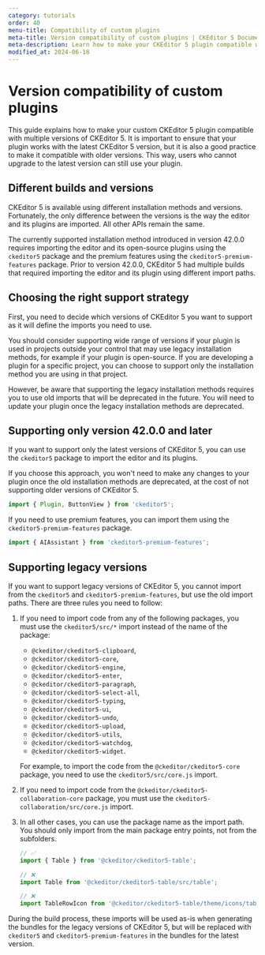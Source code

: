 ```yaml
---
category: tutorials
order: 40
menu-title: Compatibility of custom plugins
meta-title: Version compatibility of custom plugins | CKEditor 5 Documentation
meta-description: Learn how to make your CKEditor 5 plugin compatible with multiple versions of CKEditor 5.
modified_at: 2024-06-18
---
```


# Version compatibility of custom plugins

This guide explains how to make your custom CKEditor 5 plugin compatible with multiple versions of CKEditor&nbsp;5. It is important to ensure that your plugin works with the latest CKEditor 5 version, but it is also a good practice to make it compatible with older versions. This way, users who cannot upgrade to the latest version can still use your plugin.

## Different builds and versions

CKEditor&nbsp;5 is available using different installation methods and versions. Fortunately, the only difference between the versions is the way the editor and its plugins are imported. All other APIs remain the same.

The currently supported installation method introduced in version 42.0.0 requires importing the editor and its open-source plugins using the `ckeditor5` package and the premium features using the `ckeditor5-premium-features` package. Prior to version 42.0.0, CKEditor&nbsp;5 had multiple builds that required importing the editor and its plugin using different import paths.

## Choosing the right support strategy

First, you need to decide which versions of CKEditor&nbsp;5 you want to support as it will define the imports you need to use.

You should consider supporting wide range of versions if your plugin is used in projects outside your control that may use legacy installation methods, for example if your plugin is open-source. If you are developing a plugin for a specific project, you can choose to support only the installation method you are using in that project.

However, be aware that supporting the legacy installation methods requires you to use old imports that will be deprecated in the future. You will need to update your plugin once the legacy installation methods are deprecated.

## Supporting only version 42.0.0 and later

If you want to support only the latest versions of CKEditor&nbsp;5, you can use the `ckeditor5` package to import the editor and its plugins.

If you choose this approach, you won't need to make any changes to your plugin once the old installation methods are deprecated, at the cost of not supporting older versions of CKEditor&nbsp;5.

```js
import { Plugin, ButtonView } from 'ckeditor5';
```

If you need to use premium features, you can import them using the `ckeditor5-premium-features` package.

```js
import { AIAssistant } from 'ckeditor5-premium-features';
```

## Supporting legacy versions

If you want to support legacy versions of CKEditor&nbsp;5, you cannot import from the `ckeditor5` and `ckeditor5-premium-features`, but use the old import paths. There are three rules you need to follow:

1. If you need to import code from any of the following packages, you must use the `ckeditor5/src/*` import instead of the name of the package:
	 * `@ckeditor/ckeditor5-clipboard`,
	 * `@ckeditor/ckeditor5-core`,
	 * `@ckeditor/ckeditor5-engine`,
	 * `@ckeditor/ckeditor5-enter`,
	 * `@ckeditor/ckeditor5-paragraph`,
	 * `@ckeditor/ckeditor5-select-all`,
	 * `@ckeditor/ckeditor5-typing`,
	 * `@ckeditor/ckeditor5-ui`,
	 * `@ckeditor/ckeditor5-undo`,
	 * `@ckeditor/ckeditor5-upload`,
	 * `@ckeditor/ckeditor5-utils`,
	 * `@ckeditor/ckeditor5-watchdog`,
	 * `@ckeditor/ckeditor5-widget`.

	 For example, to import the code from the `@ckeditor/ckeditor5-core` package, you need to use the `ckeditor5/src/core.js` import.

2. If you need to import code from the `@ckeditor/ckeditor5-collaboration-core` package, you must use the `ckeditor5-collaboration/src/core.js` import.

3. In all other cases, you can use the package name as the import path. You should only import from the main package entry points, not from the subfolders.

	 ```js
	 // ✅
	 import { Table } from '@ckeditor/ckeditor5-table';

	 // ❌
	 import Table from '@ckeditor/ckeditor5-table/src/table';

	 // ❌
	 import TableRowIcon from '@ckeditor/ckeditor5-table/theme/icons/table-row.svg';
	 ```

During the build process, these imports will be used as-is when generating the bundles for the legacy versions of CKEditor&nbsp;5, but will be replaced with `ckeditor5` and `ckeditor5-premium-features` in the bundles for the latest version.
